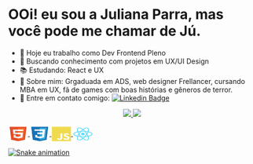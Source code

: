 # OOi! eu sou a Juliana Parra, mas você pode me chamar de Jú.

- 🔭 Hoje eu trabalho como Dev Frontend Pleno
- :purple_heart: Buscando conhecimento com projetos em UX/UI Design
- 📚 Estudando: React e UX 
- 💬 Sobre mim: Grgaduada em ADS, web designer Frellancer, cursando MBA em UX, fã de games com boas histórias e gêneros de terror.
- :email: Entre em contato comigo: [![Linkedin Badge](https://img.shields.io/badge/-JulianaParra-blue?style=flat-square&logo=Linkedin&logoColor=white&linkhttps://www.linkedin.com/in/juliana-parra-00701818a)](https://www.linkedin.com/in/juliana-parra-00701818a/) 

<div align="center">
  <a href="https://github.com/Parrajuliana/Parrajuliana">    
  <img height="160em" src="https://github-readme-stats.vercel.app/api?username=Parrajuliana&show_icons=true&theme=dark&include_all_commits=true&count_private=true"/>
  <img height="160em" src="https://github-readme-stats.vercel.app/api/top-langs/?username=Parrajuliana&layout=compact&langs_count=7&theme=dark"/>
</div>

   <div style="display: inline_block"><br>
  <img align="center" alt="Rafa-HTML" height="30" width="40" src="https://raw.githubusercontent.com/devicons/devicon/master/icons/html5/html5-original.svg">
  <img align="center" alt="Rafa-CSS" height="30" width="40" src="https://raw.githubusercontent.com/devicons/devicon/master/icons/css3/css3-original.svg">
  <img align="center" alt="Rafa-Js" height="30" width="40" src="https://raw.githubusercontent.com/devicons/devicon/master/icons/javascript/javascript-plain.svg">
  <img align="center" alt="Rafa-React" height="30" width="40" src="https://raw.githubusercontent.com/devicons/devicon/master/icons/react/react-original.svg">
    
</div>

![Snake animation](https://github.com/Parrajuliana/Parrajuliana/blob/output/github-contribution-grid-snake.svg)
